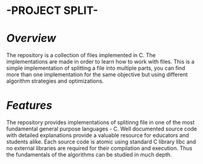 # -PROJECT SPLIT- #

# *Overview*

The repository is a collection of files implemented in C. The implementations are made in order to learn how to work with files. This is a simple implementation of splitting a file into multiple parts, you can find more than one implementation for the same objective but using different algorithm strategies and optimizations.

# *Features*

The repository provides implementations of splitinng file in one of the most fundamental general purpose languages - C.
Well documented source code with detailed explanations provide
a valuable resource for educators and students alike.
Each source code is atomic using standard C library libc and 
no external libraries are required for their compilation and execution. Thus the fundamentals of the algorithms can be studied in much depth.